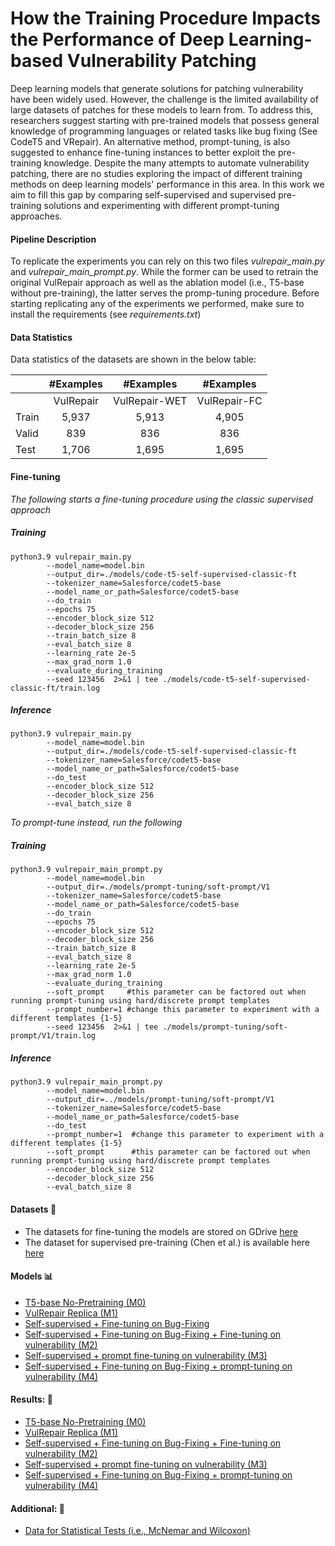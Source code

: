 # How the Training Procedure Impacts the Performance of Deep Learning-based Vulnerability Patching

Deep learning models that generate solutions for patching vulnerability have been widely used. However, the challenge is the limited availability of large datasets of patches for these models to learn from. To address this, researchers suggest starting with pre-trained models that possess general knowledge of programming languages or related tasks like bug fixing (See CodeT5 and VRepair). An alternative method, prompt-tuning, is also suggested to enhance fine-tuning instances to better exploit the pre-training knowledge. Despite the many attempts to automate vulnerability patching, there are no studies exploring the impact of different training methods on deep learning models' performance in this area. In this work we aim to fill this gap by comparing self-supervised and supervised pre-training solutions and experimenting with different prompt-tuning approaches. 

#### Pipeline Description

To replicate the experiments you can rely on this two files *vulrepair_main.py* and *vulrepair_main_prompt.py*.
While the former can be used to retrain the original VulRepair approach as well as the ablation model (i.e., T5-base without pre-training), the latter serves the promp-tuning procedure.  Before starting replicating any of the experiments we performed, make sure to install the requirements (see *requirements.txt*)

#### Data Statistics

Data statistics of the datasets are shown in the below table:

|         | #Examples   | #Examples       | #Examples
| ------- | :-------:   | :-------:       | :-------:
|         |   VulRepair |  VulRepair-WET  | VulRepair-FC
|  Train  |   5,937     |    5,913        |  4,905
|  Valid  |   839       |    836          |  836
|   Test  |   1,706     |    1,695        |  1,695

#### Fine-tuning  

*The following starts a fine-tuning procedure using the classic supervised approach*

##### Training

```shell
python3.9 vulrepair_main.py 
        --model_name=model.bin   
        --output_dir=./models/code-t5-self-supervised-classic-ft
        --tokenizer_name=Salesforce/codet5-base
        --model_name_or_path=Salesforce/codet5-base
        --do_train
        --epochs 75
        --encoder_block_size 512
        --decoder_block_size 256
        --train_batch_size 8     
        --eval_batch_size 8   
        --learning_rate 2e-5     
        --max_grad_norm 1.0     
        --evaluate_during_training     
        --seed 123456  2>&1 | tee ./models/code-t5-self-supervised-classic-ft/train.log

```

##### Inference

```shell
python3.9 vulrepair_main.py 
        --model_name=model.bin   
        --output_dir=./models/code-t5-self-supervised-classic-ft
        --tokenizer_name=Salesforce/codet5-base
        --model_name_or_path=Salesforce/codet5-base
        --do_test
        --encoder_block_size 512
        --decoder_block_size 256
        --eval_batch_size 8   
```

*To prompt-tune instead, run the following*

##### Training

```shell
python3.9 vulrepair_main_prompt.py 
        --model_name=model.bin   
        --output_dir=./models/prompt-tuning/soft-prompt/V1
        --tokenizer_name=Salesforce/codet5-base
        --model_name_or_path=Salesforce/codet5-base
        --do_train
        --epochs 75
        --encoder_block_size 512
        --decoder_block_size 256
        --train_batch_size 8     
        --eval_batch_size 8   
        --learning_rate 2e-5     
        --max_grad_norm 1.0     
        --evaluate_during_training    
        --soft_prompt     #this parameter can be factored out when running prompt-tuning using hard/discrete prompt templates
        --prompt_number=1 #change this parameter to experiment with a different templates {1-5} 
        --seed 123456  2>&1 | tee ./models/prompt-tuning/soft-prompt/V1/train.log

```

##### Inference

```shell
python3.9 vulrepair_main_prompt.py 
        --model_name=model.bin   
        --output_dir=../models/prompt-tuning/soft-prompt/V1
        --tokenizer_name=Salesforce/codet5-base
        --model_name_or_path=Salesforce/codet5-base
        --do_test
        --prompt_number=1  #change this parameter to experiment with a different templates {1-5}
        --soft_prompt      #this parameter can be factored out when running prompt-tuning using hard/discrete prompt templates
        --encoder_block_size 512
        --decoder_block_size 256
        --eval_batch_size 8   
```


#### Datasets :paperclip:

* The datasets for fine-tuning the models are stored on GDrive <a href="https://drive.google.com/drive/folders/1-3eLMTVLx8evwC9ROUBq9q-IdYHuy_WK?usp=sharing">here</a>
* The dataset for supervised pre-training (Chen et al.) is available here <a href="https://drive.google.com/drive/folders/1DtaNb2FaxGiei8DI1NGy4X9tYlYsxtp3?usp=sharing">here</a>

#### Models :bar_chart:
* <a href="https://drive.google.com/drive/folders/1pU0iDzd9sEigLKNlefsS2GytYRA1kvRo?usp=sharing">T5-base No-Pretraining (M0)</a>
* <a href="https://drive.google.com/drive/folders/1H_E_RI6ejOllCSSuuVh5ClCau1T9Mpdy?usp=sharing">VulRepair Replica (M1)</a>
* <a href="https://drive.google.com/drive/folders/1F6MQSLpN9ZRPrE3HX91XmakeJY1-lFw3?usp=sharing">Self-supervised + Fine-tuning on Bug-Fixing</a>
* <a href="https://drive.google.com/drive/folders/1D7Y3xkZ6RqzAEZ9HjLfZgM0AoOpDWUNg?usp=sharing">Self-supervised + Fine-tuning on Bug-Fixing + Fine-tuning on vulnerability (M2)</a>
* <a href="https://drive.google.com/drive/folders/1CkVunUmOJP6gVjr7srppWEnCF8mIY8sc?usp=sharing">Self-supervised + prompt fine-tuning on vulnerability (M3)</a>
* <a href="https://drive.google.com/drive/folders/14gvGIWMOKHIpM2wBaOWA0X_ewaBHVgsx?usp=sharing">Self-supervised + Fine-tuning on Bug-Fixing + prompt-tuning on vulnerability (M4)</a>



#### Results:  :open_file_folder:
* <a href="https://drive.google.com/drive/folders/1nQiWNcEJ9SUG1BhedvyD9T5lGvfN3hGC?usp=sharing">T5-base No-Pretraining (M0)</a>
* <a href="https://drive.google.com/drive/folders/1IAXWF0emc9JN0l762YoXwLxp9j2VZZM7?usp=sharing">VulRepair Replica (M1)</a>
* <a href="https://drive.google.com/drive/folders/1hMdlw76hDMa8Dy7ICgr6ZnqTLFkbjv-t?usp=sharing">Self-supervised + Fine-tuning on Bug-Fixing + Fine-tuning on vulnerability (M2)</a>
* <a href="https://drive.google.com/drive/folders/1YBGVqtoZcnrF_--LXbEQvWwX9wtIe9T_?usp=sharing">Self-supervised + prompt fine-tuning on vulnerability (M3)</a>
* <a href="https://drive.google.com/drive/folders/1i0f1SzhfFYybWt79LnGais83YMYYe_rC?usp=sharing">Self-supervised + Fine-tuning on Bug-Fixing + prompt-tuning on vulnerability (M4)</a>


#### Additional:  :page_facing_up:

* <a href="https://drive.google.com/drive/folders/1q5xqMNw3boRGqnSq5Lk0dAbjbtrSyQzM?usp=sharing">Data for Statistical Tests (i.e., McNemar and Wilcoxon)</a>
